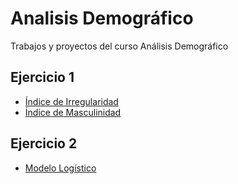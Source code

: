 # Analisis Demográfico

Trabajos y proyectos del curso Análisis Demográfico

## Ejercicio 1

* [Índice de Irregularidad](https://mnar99.github.io/AnalisisDemo/R/IR)
* [Índice de Masculinidad](https://mnar99.github.io/AnalisisDemo/R/IM)

## Ejercicio 2

* [Modelo Logístico](https://mnar99.github.io/AnalisisDemo/R/MD_LOG)
